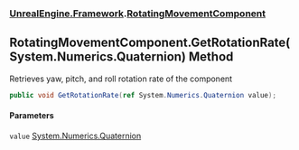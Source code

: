 ### [UnrealEngine.Framework](./UnrealEngine-Framework.md 'UnrealEngine.Framework').[RotatingMovementComponent](./RotatingMovementComponent.md 'UnrealEngine.Framework.RotatingMovementComponent')
## RotatingMovementComponent.GetRotationRate(System.Numerics.Quaternion) Method
Retrieves yaw, pitch, and roll rotation rate of the component  
```csharp
public void GetRotationRate(ref System.Numerics.Quaternion value);
```
#### Parameters
<a name='UnrealEngine-Framework-RotatingMovementComponent-GetRotationRate(System-Numerics-Quaternion)-value'></a>
`value` [System.Numerics.Quaternion](https://docs.microsoft.com/en-us/dotnet/api/System.Numerics.Quaternion 'System.Numerics.Quaternion')  
  
